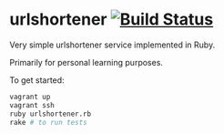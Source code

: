 # urlshortener [![Build Status](https://travis-ci.org/jorisroovers/urlshortener.svg?branch=master)](https://travis-ci.org/jorisroovers/urlshortener)

Very simple urlshortener service implemented in Ruby.

Primarily for personal learning purposes.

To get started:
```bash
vagrant up
vagrant ssh
ruby urlshortener.rb
rake # to run tests
```
